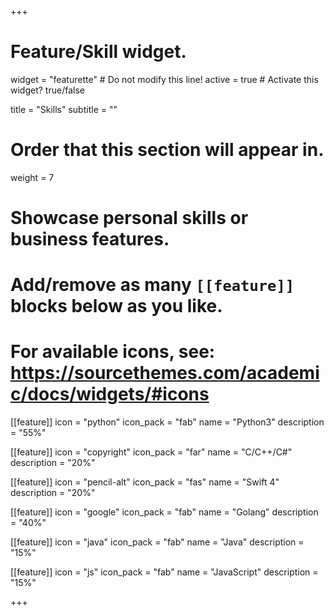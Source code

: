 +++
# Feature/Skill widget.
widget = "featurette"  # Do not modify this line!
active = true  # Activate this widget? true/false

title = "Skills"
subtitle = ""

# Order that this section will appear in.
weight = 7

# Showcase personal skills or business features.
#
# Add/remove as many `[[feature]]` blocks below as you like.
#
# For available icons, see: https://sourcethemes.com/academic/docs/widgets/#icons

[[feature]]
  icon = "python"
  icon_pack = "fab"
  name = "Python3"
  description = "55%"

[[feature]]
  icon = "copyright"
  icon_pack = "far"
  name = "C/C++/C#"
  description = "20%"  

[[feature]]
  icon = "pencil-alt"
  icon_pack = "fas"
  name = "Swift 4"
  description = "20%"

[[feature]]
  icon = "google"
  icon_pack = "fab"
  name = "Golang"
  description = "40%"

[[feature]]
  icon = "java"
  icon_pack = "fab"
  name = "Java"
  description = "15%"

[[feature]]
  icon = "js"
  icon_pack = "fab"
  name = "JavaScript"
  description = "15%"

+++
